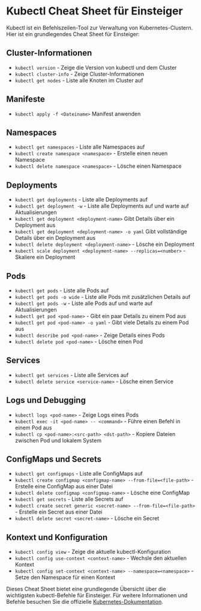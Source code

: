 # Kubectl Cheat Sheet für Einsteiger

Kubectl ist ein Befehlszeilen-Tool zur Verwaltung von Kubernetes-Clustern. Hier ist ein grundlegendes Cheat Sheet für Einsteiger:

## Cluster-Informationen

- `kubectl version` - Zeige die Version von kubectl und dem Cluster
- `kubectl cluster-info` - Zeige Cluster-Informationen
- `kubectl get nodes` - Liste alle Knoten im Cluster auf

## Manifeste
- `kubectl apply -f <Dateiname>` Manifest anwenden

## Namespaces

- `kubectl get namespaces` - Liste alle Namespaces auf
- `kubectl create namespace <namespace>` - Erstelle einen neuen Namespace
- `kubectl delete namespace <namespace>` - Lösche einen Namespace

## Deployments

- `kubectl get deployments` - Liste alle Deployments auf
- `kubectl get deployment -w` - Liste alle Deployments auf und warte auf Aktualisierungen
- `kubectl get deployment <deployment-name>` Gibt Details über ein Deployment aus
- `kubectl get deployment <deployment-name> -o yaml` Gibt vollständige Details über ein Deployment aus
- `kubectl delete deployment <deployment-name>` - Lösche ein Deployment
- `kubectl scale deployment <deployment-name> --replicas=<number>` - Skaliere ein Deployment

## Pods

- `kubectl get pods` - Liste alle Pods auf
- `kubectl get pods -o wide` - Liste alle Pods mit zusätzlichen Details auf
- `kubectl get pods -w` - Liste alle Pods auf und warte auf Aktualisierungen
- `kubectl get pod <pod-name>` - Gibt ein paar Details zu einem Pod aus
- `kubectl get pod <pod-name> -o yaml` - Gibt viele Details zu einem Pod aus
- `kubectl describe pod <pod-name>` - Zeige Details eines Pods
- `kubectl delete pod <pod-name>` - Lösche einen Pod

## Services

- `kubectl get services` - Liste alle Services auf
- `kubectl delete service <service-name>` - Lösche einen Service

## Logs und Debugging

- `kubectl logs <pod-name>` - Zeige Logs eines Pods
- `kubectl exec -it <pod-name> -- <command>` - Führe einen Befehl in einem Pod aus
- `kubectl cp <pod-name>:<src-path> <dst-path>` - Kopiere Dateien zwischen Pod und lokalem System

## ConfigMaps und Secrets

- `kubectl get configmaps` - Liste alle ConfigMaps auf
- `kubectl create configmap <configmap-name> --from-file=<file-path>` - Erstelle eine ConfigMap aus einer Datei
- `kubectl delete configmap <configmap-name>` - Lösche eine ConfigMap
- `kubectl get secrets` - Liste alle Secrets auf
- `kubectl create secret generic <secret-name> --from-file=<file-path>` - Erstelle ein Secret aus einer Datei
- `kubectl delete secret <secret-name>` - Lösche ein Secret

## Kontext und Konfiguration

- `kubectl config view` - Zeige die aktuelle kubectl-Konfiguration
- `kubectl config use-context <context-name>` - Wechsle den aktuellen Kontext
- `kubectl config set-context <context-name> --namespace=<namespace>` - Setze den Namespace für einen Kontext

Dieses Cheat Sheet bietet eine grundlegende Übersicht über die wichtigsten kubectl-Befehle für Einsteiger. Für weitere Informationen und Befehle besuchen Sie die offizielle [Kubernetes-Dokumentation](https://kubernetes.io/docs/reference/kubectl/overview/).